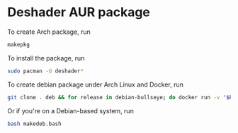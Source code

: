 # Deshader AUR package

To create Arch package, run 
```bash
makepkg
```

To install the package, run
```bash
sudo pacman -U deshader*
```

To create debian package under Arch Linux and Docker, run
```bash
git clone . deb && for release in debian-bullseye; do docker run -v "$PWD/deb:/home/makedeb" ghcr.io/makedeb/makedeb:$release bash makedeb.bash; done && rm -rf deb
```

Or if you're on a Debian-based system, run
```bash
bash makedeb.bash
```